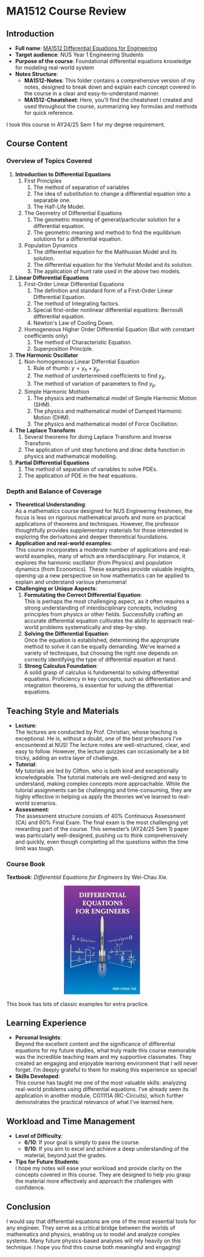 # MA1512 Course Review
## Introduction
- **Full name**: [MA1512 Differential Equations for Engineering](https://nusmods.com/courses/MA1512/differential-equations-for-engineering)
- **Target audience**: NUS Year 1 Engineering Students
- **Purpose of the course**: Foundational differential equations knowledge for modeling real-world system
- **Notes Structure**:  
   - **MA1512-Notes**: This folder contains a comprehensive version of my notes, designed to break down and explain each concept covered in the course in a clear and easy-to-understand manner.  
   - **MA1512-Cheatsheet**: Here, you'll find the cheatsheet I created and used throughout the course, summarizing key formulas and methods for quick reference.  

I took this course in AY24/25 Sem 1 for my degree requirement.

## Course Content
### Overview of Topics Covered
1. **Introduction to Differential Equations**
    1. First Principles
        1. The method of separation of variables
        2. The idea of substitution to change a differential equation into a separable one.
        3. The Half-Life Model.
    2. The Geometry of Differential Equations
        1. The geometric meaning of general/particular solution for a differential equation.
        2. The geometric meaning and method to find the equilibrium solutions for a differential equation.
    3. Population Dynamics
        1. The differential equation for the Malthusian Model and its solution.
        2. The differential equation for the Verhulst Model and its solution.
        3. The application of hunt rate used in the above two models.
2. **Linear Differential Equations**
    1. First-Order Linear Differential Equations
        1. The definition and standard form of a First-Order Linear Differential Equation.
        2. The method of Integrating factors.
        3. Special first-order nonlinear differential equations: Bernoulli differential equation.
        4. Newton's Law of Cooling Down.
    2. Homogeneous Higher Order Differential Equation (But with constant coefficients only)
        1. The method of Characteristic Equation.
        2. Superposition Principle.
3. **The Harmonic Oscillator**
    1. Non-homogeneous Linear Differntial Equation
        1. Rule of thumb: $y=y_h+y_p$.
        2. The method of undertermined coefficients to find $y_p$.
        3. The method of variation of parameters to find $y_p$.
    2. Simple Harmonic Mothion
        1. The physics and mathematical model of Simple Harmonic Motion (SHM).
        2. The physics and mathematical model of Damped Harmonic Motion (DHM).
        3. The physics and mathematical model of Force Oscillation.
4. **The Laplace Transform**
    1. Several theorems for doing Laplace Transform and Inverse Transform.
    2. The application of unit step functions and dirac delta function in physics and mathematical modelling.
5. **Partial Differential Equations**
    1. The method of separation of variables to solve PDEs.
    2. The application of PDE in the heat equations.

### Depth and Balance of Coverage
- **Theoretical Understanding**:  
    As a mathematics course designed for NUS Engineering freshmen, the focus is less on rigorous mathematical proofs and more on practical applications of theorems and techniques. However, the professor thoughtfully provides supplementary materials for those interested in exploring the derivations and deeper theoretical foundations.
- **Application and real-world examples**:  
    This course incorporates a moderate number of applications and real-world examples, many of which are interdisciplinary. For instance, it explores the harmonic oscillator (from Physics) and population dynamics (from Economics). These examples provide valuable insights, opening up a new perspective on how mathematics can be applied to explain and understand various phenomena!
- **Challenging or Unique Aspects**:
    1. **Formulating the Correct Differential Equation**:  
        This is perhaps the most challenging aspect, as it often requires a strong understanding of interdisciplinary concepts, including principles from physics or other fields. Successfully crafting an accurate differential equation cultivates the ability to approach real-world problems systematically and step-by-step.  
    2. **Solving the Differential Equation**:  
        Once the equation is established, determining the appropriate method to solve it can be equally demanding. We’ve learned a variety of techniques, but choosing the right one depends on correctly identifying the type of differential equation at hand.  
    3. **Strong Calculus Foundation**:  
        A solid grasp of calculus is fundamental to solving differential equations. Proficiency in key concepts, such as differentiation and integration theorems, is essential for solving the differential equations.

## Teaching Style and Materials
- **Lecture**:  
    The lectures are conducted by Prof. Christian, whose teaching is exceptional. He is, without a doubt, one of the best professors I’ve encountered at NUS! The lecture notes are well-structured, clear, and easy to follow. However, the lecture quizzes can occasionally be a bit tricky, adding an extra layer of challenge.  
- **Tutorial**:  
    My tutorials are led by Clifton, who is both kind and exceptionally knowledgeable. The tutorial materials are well-designed and easy to understand, making complex concepts more approachable. While the tutorial assignments can be challenging and time-consuming, they are highly effective in helping us apply the theories we’ve learned to real-world scenarios.  
- **Assessment**:  
    The assessment structure consists of 40% Continuous Assessment (CA) and 60% Final Exam. The final exam is the most challenging yet rewarding part of the course. This semester’s (AY24/25 Sem 1) paper was particularly well-designed, pushing us to think comprehensively and quickly, even though completing all the questions within the time limit was tough.

### Course Book
**Textbook**: *Differential Equations for Engineers* by Wei-Chau Xie.

<p align="center">
  <img src="./images/MA1512_Textbook.jpg" alt="LAF1201 Coursebook" width="200">
</p>

This book has lots of classic examples for extra practice.

## Learning Experience
- **Personal Insights**:  
    Beyond the excellent content and the significance of differential equations for my future studies, what truly made this course memorable was the incredible teaching team and my supportive classmates. They created an engaging and enjoyable learning environment that I will never forget. I’m deeply grateful to them for making this experience so special!
- **Skills Developed**:  
    This course has taught me one of the most valuable skills: analyzing real-world problems using differential equations. I’ve already seen its application in another module, CG1111A (RC-Circuits), which further demonstrates the practical relevance of what I’ve learned here.

## Workload and Time Management  
- **Level of Difficulty**:  
   - **6/10**: If your goal is simply to pass the course.  
   - **9/10**: If you aim to excel and achieve a deep understanding of the material, beyond just the grades.  
- **Tips for Future Students**:  
    I hope my notes will ease your workload and provide clarity on the concepts covered in this course. They are designed to help you grasp the material more effectively and approach the challenges with confidence.

## Conclusion
I would say that differential equations are one of the most essential tools for any engineer. They serve as a critical bridge between the worlds of mathematics and physics, enabling us to model and analyze complex systems. Many future physics-based analyses will rely heavily on this technique. I hope you find this course both meaningful and engaging!